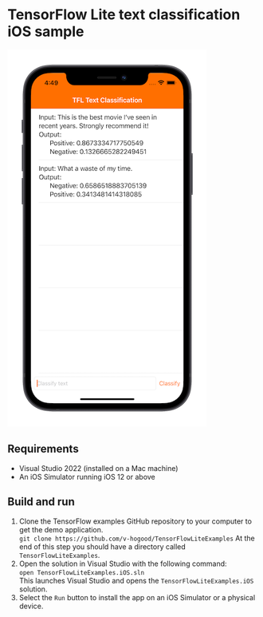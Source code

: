 # TensorFlow Lite text classification iOS sample

<img src="screenshot.png" />

## Requirements

*  Visual Studio 2022 (installed on a Mac machine)
*  An iOS Simulator running iOS 12 or above

## Build and run

1. Clone the TensorFlow examples GitHub repository to your computer to get the
demo
application.<br/>
```git clone https://github.com/v-hogood/TensorFlowLiteExamples```
At the end of this step you should have a directory called ```TensorFlowLiteExamples```.
2. Open the solution in Visual Studio with the following command:<br/>
```open TensorFlowLiteExamples.iOS.sln```<br/>
This launches Visual Studio and opens the ```TensorFlowLiteExamples.iOS``` solution.
3. Select the `Run` button to install the app on an iOS Simulator or a physical
device.
